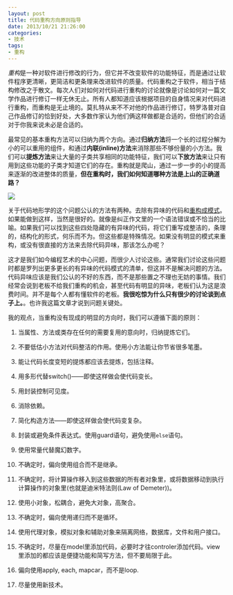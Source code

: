 ```yaml
---
layout: post
title: 代码重构方向原则指导
date: 2013/10/21 21:26:00
categories:
- 技术
tags:
- 重构
---
```


 

*重构*是一种对软件进行修改的行为，但它并不改变软件的功能特征，而是通过让软件程序更清晰，更简洁和更条理来改进软件的质量。代码重构之于软件，相当于结构修改之于散文。每次人们对如何对代码进行重构的讨论就像是讨论如何对一篇文学作品进行修订一样无休无止。所有人都知道应该根据项目的自身情况来对代码进行重构，而重构是无止境的。莫扎特从来不不对他的作品进行修订，特罗洛普对自己作品修订的恰到好处，大多数作家认为他们俩这样做都是合适的，但他们的合适对于你我来说未必是合适的。

最常见的基本重构方法可以归纳为两个方向。通过**归纳方法**将一个长的过程分解为小的可以重用的组件，和通过**内联(inline)方法**来消除那些不够份量的小方法。我们可以**提炼方法**来让大量的子类共享相同的功能特征，我们可以**下放方法**来让只有用到这些功能的子类才知道它们的存在。重构就是爬山，通过一步一步的小的提高来逐渐的改进整体的质量，**但在重构时，我们如何知道哪种方法是上山的正确道路？**

![](http://pics.naaln.com/blog/2019-05-14-123221.jpg-basicBlog)

关于代码地形学的这个问题公认的方法有两种。去除有异味的代码和[重构成模式](http://www.amazon.cn/gp/product/B00A9YD7A2/ref=as_li_qf_sp_asin_il_tl?ie=UTF8&camp=536&creative=3200&creativeASIN=B00A9YD7A2&linkCode=as2&tag=vastwork-23)。如果能做到这样，当然是很好的。就像是纠正作文里的一个语法错误或不恰当的比喻。如果我们可以找到这些四处隐藏的有异味的代码，将它们重写成整洁的，条理的，结构化的形式，何乐而不为。但这些都是特殊情况。如果没有明显的模式来重构，或没有很直接的方法来去除代码异味，那该怎么办呢？

这才是我们如今编程艺术的中心问题，而很少人讨论这些。通常我们讨论这些问题时都是罗列出更多更长的有异味的代码模式的清单，但这并不是解决问题的方法。代码异味应该是我们公认的不好的东西，而不是那些置之不理也无妨的事情。我们经常会说到老板不给我们重构的机会，甚至代码有明显的异味，老板们认为这是浪费时间。并不是每个人都有懂软件的老板。**我很吃惊为什么只有很少的讨论谈到点子上。**。也许我这篇文章才说到问题关键处。

我的观点，当重构没有现成的明显的方向时，我们可以遵循下面的原则：

1.  当属性、方法或类存在任何的需要复用的意向时，归纳提炼它们。

2.  不要低估小方法对代码整洁的作用。使用小方法能让你节省很多笔墨。

3.  能让代码长度变短的提炼都应该去提炼，包括注释。

4.  用多形代替switch()——即使这样做会使代码变长。

5.  用封装控制可见度。

6.  消除依赖。

7.  简化构造方法——即使这样做会使代码变复杂。

8.  封装或避免条件表达式。使用guard语句，避免使用`else`语句。

9.  使用常量代替魔幻数字。

10. 不确定时，偏向使用组合而不是继承。

11. 不确定时，将计算操作移入到这些数据的所有者对象里，或将数据移动到执行计算操作的对象里(也就是迪米特法则(Law of Demeter))。

12. 使用小对象，松耦合，避免大对象，高聚合。

13. 不确定时，偏向使用递归而不是循环。

14. 使用代理对象，模拟对象和辅助对象来隔离网络，数据库，文件和用户接口。

15. 不确定时，尽量在model里添加代码，必要时才往controler添加代码。view里添加的都应该是便捷功能和简写方法，但不要局限于此。

16. 偏向使用apply, each, mapcar，而不是loop.

17. 尽量使用新技术。
